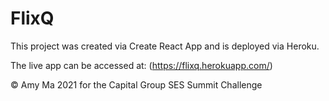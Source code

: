 # FlixQ
This project was created via Create React App and is deployed via Heroku.  

The live app can be accessed at: (https://flixq.herokuapp.com/)

© Amy Ma 2021 for the Capital Group SES Summit Challenge
